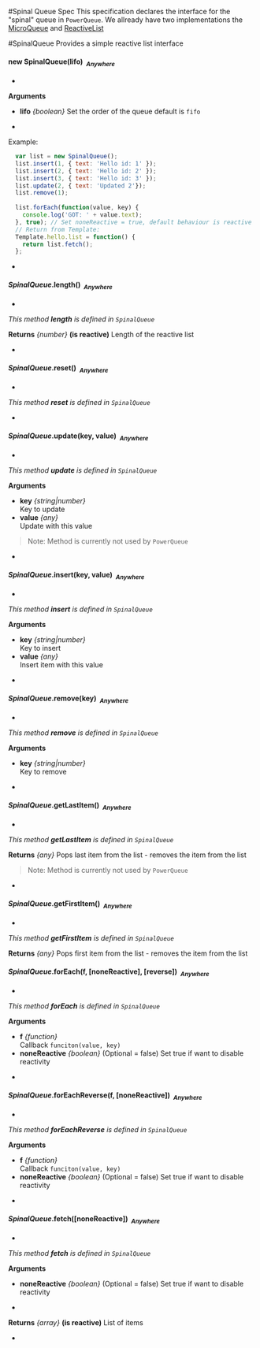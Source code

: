 #Spinal Queue Spec
This specification declares the interface for the "spinal" queue in `PowerQueue`.
We allready have two implementations the [MicroQueue](https://github.com/CollectionFS/Meteor-micro-queue) and [ReactiveList](https://github.com/CollectionFS/Meteor-reactive-list)

#SpinalQueue
Provides a simple reactive list interface

#### <a name="SpinalQueue"></a>new SpinalQueue(lifo)&nbsp;&nbsp;<sub><i>Anywhere</i></sub> ####
-

__Arguments__

* __lifo__ *{boolean}*
Set the order of the queue default is `fifo`

-
Example:
```js
  var list = new SpinalQueue();
  list.insert(1, { text: 'Hello id: 1' });
  list.insert(2, { text: 'Hello id: 2' });
  list.insert(3, { text: 'Hello id: 3' });
  list.update(2, { text: 'Updated 2'});
  list.remove(1);
  
  list.forEach(function(value, key) {
    console.log('GOT: ' + value.text);
  }, true); // Set noneReactive = true, default behaviour is reactive
  // Return from Template:
  Template.hello.list = function() {
    return list.fetch();
  };
```

-

#### <a name="SpinalQueue.length"></a>*SpinalQueue*.length()&nbsp;&nbsp;<sub><i>Anywhere</i></sub> ####
-
*This method __length__ is defined in `SpinalQueue`*

__Returns__  *{number}*  __(is reactive)__
Length of the reactive list

-

#### <a name="SpinalQueue.reset"></a>*SpinalQueue*.reset()&nbsp;&nbsp;<sub><i>Anywhere</i></sub> ####
-
*This method __reset__ is defined in `SpinalQueue`*

-

#### <a name="SpinalQueue.update"></a>*SpinalQueue*.update(key, value)&nbsp;&nbsp;<sub><i>Anywhere</i></sub> ####
-
*This method __update__ is defined in `SpinalQueue`*

__Arguments__

* __key__ *{string|number}*  
Key to update
* __value__ *{any}*  
Update with this value

> Note: Method is currently not used by `PowerQueue`

-

#### <a name="SpinalQueue.insert"></a>*SpinalQueue*.insert(key, value)&nbsp;&nbsp;<sub><i>Anywhere</i></sub> ####
-
*This method __insert__ is defined in `SpinalQueue`*

__Arguments__

* __key__ *{string|number}*  
Key to insert
* __value__ *{any}*  
Insert item with this value

-

#### <a name="SpinalQueue.remove"></a>*SpinalQueue*.remove(key)&nbsp;&nbsp;<sub><i>Anywhere</i></sub> ####
-
*This method __remove__ is defined in `SpinalQueue`*

__Arguments__

* __key__ *{string|number}*  
Key to remove

-

#### <a name="SpinalQueue.getLastItem"></a>*SpinalQueue*.getLastItem()&nbsp;&nbsp;<sub><i>Anywhere</i></sub> ####
-
*This method __getLastItem__ is defined in `SpinalQueue`*

__Returns__  *{any}*
Pops last item from the list - removes the item from the list

> Note: Method is currently not used by `PowerQueue`

-

#### <a name="SpinalQueue.getFirstItem"></a>*SpinalQueue*.getFirstItem()&nbsp;&nbsp;<sub><i>Anywhere</i></sub> ####
-
*This method __getFirstItem__ is defined in `SpinalQueue`*

__Returns__  *{any}*
Pops first item from the list - removes the item from the list


#### <a name="SpinalQueue.forEach"></a>*SpinalQueue*.forEach(f, [noneReactive], [reverse])&nbsp;&nbsp;<sub><i>Anywhere</i></sub> ####
-
*This method __forEach__ is defined in `SpinalQueue`*

__Arguments__

* __f__ *{function}*  
Callback `funciton(value, key)`
* __noneReactive__ *{boolean}*    (Optional = false)
Set true if want to disable reactivity

-


#### <a name="SpinalQueue.forEachReverse"></a>*SpinalQueue*.forEachReverse(f, [noneReactive])&nbsp;&nbsp;<sub><i>Anywhere</i></sub> ####
-
*This method __forEachReverse__ is defined in `SpinalQueue`*

__Arguments__

* __f__ *{function}*  
Callback `funciton(value, key)`
* __noneReactive__ *{boolean}*    (Optional = false)
Set true if want to disable reactivity

-

#### <a name="SpinalQueue.fetch"></a>*SpinalQueue*.fetch([noneReactive])&nbsp;&nbsp;<sub><i>Anywhere</i></sub> ####
-
*This method __fetch__ is defined in `SpinalQueue`*

__Arguments__

* __noneReactive__ *{boolean}*    (Optional = false)
Set true if want to disable reactivity

-

__Returns__  *{array}*  __(is reactive)__
List of items

-

